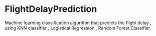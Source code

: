 # FlightDelayPrediction
Machine learning classification algorithm that predicts the flight delay , using KNN classifier , Logistical Regression , Random Forest Classifier.

